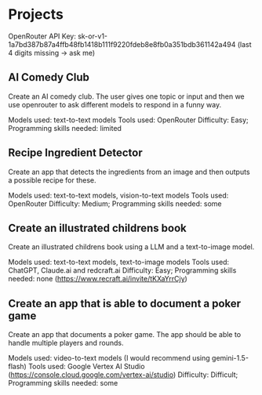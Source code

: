 # Projects

OpenRouter API Key: sk-or-v1-1a7bd387b87a4ffb48fb1418b111f9220fdeb8e8fb0a351bdb361142a494 (last 4 digits missing -> ask me)


## AI Comedy Club
Create an AI comedy club. The user gives one topic or input and then we use openrouter to ask different models to respond in a funny way.

Models used: text-to-text models
Tools used: OpenRouter
Difficulty: Easy; Programming skills needed: limited

## Recipe Ingredient Detector
Create an app that detects the ingredients from an image and then outputs a possible recipe for these.


Models used: text-to-text models, vision-to-text models
Tools used: OpenRouter
Difficulty: Medium; Programming skills needed: some

## Create an illustrated childrens book
Create an illustrated childrens book using a LLM and a text-to-image model.

Models used: text-to-text models, text-to-image models
Tools used: ChatGPT, Claude.ai and redcraft.ai
Difficulty: Easy; Programming skills needed: none
(https://www.recraft.ai/invite/tKXaYrrCjy)

## Create an app that is able to document a poker game
Create an app that documents a poker game. The app should be able to handle multiple players and rounds.

Models used: video-to-text models (I would recommend using gemini-1.5-flash)
Tools used: Google Vertex AI Studio (https://console.cloud.google.com/vertex-ai/studio)
Difficulty: Difficult; Programming skills needed: some